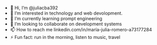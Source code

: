 - 👋 Hi, I’m @juliacba392
- 👀 I’m interested in technology and web devolopment.
- 🌱 I’m currently learning prompt engineering
- 💞️ I’m looking to collaborate on development systems
- 📫 How to reach me linkedin.com/in/maría-julia-romero-a73177284
- ⚡ Fun fact: run in the morning, listen to music, travel

<!---
juliacba392/juliacba392 is a ✨ special ✨ repository because its `README.md` (this file) appears on your GitHub profile.
You can click the Preview link to take a look at your changes.
--->
